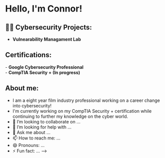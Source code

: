<h1>Hello, I'm Connor! <br/>

<h2>👨‍💻 Cybersecurity Projects:</h2>

- <b>Vulnearability Managament Lab</b>

<h2> Certifications:</h2>
- <b>Google Cybersecurity Professional</b> <br>
- <b>CompTIA Security + (In progress)</b>

<h2>About me:</h2>






- I am a eight year film industry professional working on a career change into cybersecurity!
- I'm currently working on my CompTIA Security + certification while continuing to further my knowledge on the cyber world.
- 👯 I’m looking to collaborate on ...
- 🤔 I’m looking for help with ...
- 💬 Ask me about ...
- 📫 How to reach me: ...
- 😄 Pronouns: ...
- ⚡ Fun fact: ...
-->

